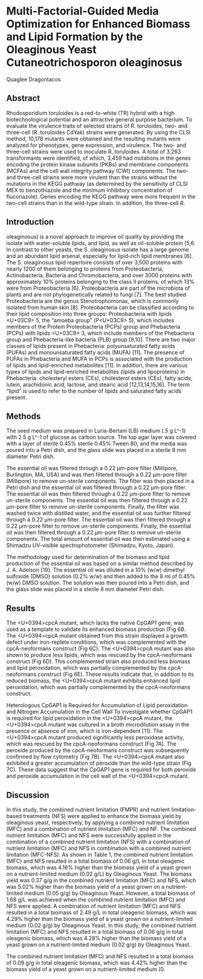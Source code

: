 # Multi-Factorial-Guided Media Optimization for Enhanced Biomass and Lipid Formation by the Oleaginous Yeast Cutaneotrichosporon oleaginosus
Quaglee Dragontacos


## Abstract
Rhodosporidium toruloides is a red-to-white (TR) hybrid with a high biotechnological potential and an attractive general purpose bacterium. To evaluate the virulence traits of selected strains of R. toruloides, two- and three-cell (R. toruloides CdYak) strains were generated. By using the CLSI method, 10,178 mutants were obtained and the resulting mutants were analyzed for phenotypes, gene expression, and virulence. The two- and three-cell strains were used to inoculate R. toruloides. A total of 3,263 transformants were identified, of which, 3,459 had mutations in the genes encoding the protein kinase subunits (PKBs) and membrane components (MCFAs) and the cell wall integrity pathway (CWI) components. The two- and three-cell strains were more virulent than the strains without the mutations in the KEGG pathway (as determined by the sensitivity of CLSI MEX to benzothiazole and the minimum inhibitory concentration of fluconazole). Genes encoding the KEGG pathway were more frequent in the two-cell strains than in the wild-type strain. In addition, the three-cell R.


## Introduction
oleaginosus) is a novel approach to improve oil quality by providing the isolate with water-soluble lipids, and lipid, as well as oil-soluble protein [5,6. In contrast to other yeasts, the S. oleaginosus isolate has a large genome and an abundant lipid arsenal, especially for lipid-rich lipid membranes [6]. The S. oleaginosus lipid repertoire consists of over 3,500 proteins with nearly 1200 of them belonging to proteins from Proteobacteria, Actinobacteria, Bacteria and Chromobacteria, and over 3000 proteins with approximately 10% proteins belonging to the class II proteins, of which 13% were from Proteobacteria [6]. Proteobacteria are part of the microbiota of plants and are not phylogenetically related to fungi [7]. The best studied Proteobacteria are the genus Stenotrophomonas, which is commonly isolated from human skin [8]. Proteobacteria can be classified according to their lipid composition into three groups: Proteobacteria with lipids <U+03C9> 5, the “amoeba group” (P<U+03C9> 5), which includes members of the Protein Proteobacteria (PCPs) group and Phebacteria (PCPs) with lipids <U+03C9> 3, which include members of the Phebacteria group and Phebacteria-like bacteria (PLB) group [9,10]. There are two major classes of lipids present in Phebacteria: polyunsaturated fatty acids (PUFAs) and monounsaturated fatty acids (MUFA) [11]. The presence of PUFAs in Phebacteria and MUFA in PCPs is associated with the production of lipids and lipid-enriched metabolites [11]. In addition, there are various types of lipids and lipid-enriched metabolites (lipids and lipoproteins) in Phebacteria: cholesteryl esters (CEs), cholesterol esters (CEs), fatty acids, lutein, arachidonic acid, lactose, and stearic acid [12,13,14,15,16]. The term “lipid” is used to refer to the number of lipids and saturated fatty acids present.


## Methods
The seed medium was prepared in Luria-Bertani (LB) medium (.5 g L^-1) with 2.5 g L^-1 of glucose as carbon source. The top agar layer was covered with a layer of sterile 0.45% sterile 0.45% Tween 80, and the media was poured into a Petri dish, and the glass slide was placed in a sterile 8 mm diameter Petri dish.

The essential oil was filtered through a 0.22 µm-pore filter (Millipore, Burlington, MA, USA) and was then filtered through a 0.22 µm-pore filter (Millipore) to remove un-sterile components. The filter was then placed in a Petri dish and the essential oil was filtered through a 0.22 µm-pore filter. The essential oil was then filtered through a 0.22 µm-pore filter to remove un-sterile components. The essential oil was then filtered through a 0.22 µm-pore filter to remove un-sterile components. Finally, the filter was washed twice with distilled water, and the essential oil was further filtered through a 0.22 µm-pore filter. The essential oil was then filtered through a 0.22 µm-pore filter to remove un-sterile components. Finally, the essential oil was then filtered through a 0.22 µm-pore filter to remove un-sterile components. The total amount of essential oil was then estimated using a Shimadzu UV-visible spectrophotometer (Shimadzu, Kyoto, Japan).

The methodology used for determination of the biomass and lipid production of the essential oil was based on a similar method described by J. A. Adelson [19]. The essential oil was diluted in a 10% (w/w) dimethyl sulfoxide (DMSO) solution (0.2% w/w) and then added to the 8 ml of 0.45% (w/w) DMSO solution. The solution was then poured into a Petri dish, and the glass slide was placed in a sterile 8 mm diameter Petri dish.


## Results
The <U+0394>cpcA mutant, which lacks the native CpGAP1 gene, was used as a template to validate its enhanced biomass production (Fig 6B. The <U+0394>cpcA mutant obtained from this strain displayed a growth defect under iron-replete conditions, which was complemented with the cpcA-neoformans construct (Fig 6C). The <U+0394>cpcA mutant was also shown to produce less lipids, which was rescued by the cpcA-neoformans construct (Fig 6D). This complemented strain also produced less biomass and lipid peroxidation, which was partially complemented by the cpcA-neoformans construct (Fig 6E). These results indicate that, in addition to its reduced biomass, the <U+0394>cpcA mutant exhibits enhanced lipid peroxidation, which was partially complemented by the cpcA-neoformans construct.

Heterologous CpGAP1 is Required for Accumulation of Lipid peroxidation and Nitrogen Accumulation in the Cell Wall
To investigate whether CpGAP1 is required for lipid peroxidation in the <U+0394>cpcA mutant, the <U+0394>cpcA mutant was cultured in a broth microdilution assay in the presence or absence of iron, which is iron-dependent [11]. The <U+0394>cpcA mutant produced significantly less peroxidase activity, which was rescued by the cpcA-neoformans construct (Fig 7A). The peroxide produced by the cpcA-neoformans construct was subsequently confirmed by flow cytometry (Fig 7B). The <U+0394>cpcA mutant also exhibited a greater accumulation of peroxide than the wild-type strain (Fig 7C). These data suggest that the CpGAP1 gene is required for both peroxide and peroxide accumulation in the cell wall of the <U+0394>cpcA mutant.


## Discussion
In this study, the combined nutrient limitation (FMPR) and nutrient limitation-based treatments (NFS) were applied to enhance the biomass yield by oleaginous yeast, respectively, by applying a combined nutrient limitation (MFC) and a combination of nutrient limitation (MFC) and NF. The combined nutrient limitation (MFC) and NFS were successfully applied in the combination of a combined nutrient limitation (NFS) with a combination of nutrient limitation (MFC) and NFS in combination with a combined nutrient limitation (MFC-NFS). As shown in Table 1, the combined nutrient limitation (MFC) and NFS resulted in a total biomass of 0.06 g/L in total oleagenic biomass, which was 4.16% higher than the biomass yield of a yeast grown on a nutrient-limited medium (0.02 g/L) by Oleaginous Yeast. The biomass yield was 0.37 g/g in the combined nutrient limitation (MFC) and NFS, which was 5.02% higher than the biomass yield of a yeast grown on a nutrient-limited medium (0.05 g/g) by Oleaginous Yeast. However, a total biomass of 1.68 g/L was achieved when the combined nutrient limitation (MFC) and NFS were applied. A combination of nutrient limitation (MFC) and NFS resulted in a total biomass of 2.49 g/L in total oleagenic biomass, which was 4.29% higher than the biomass yield of a yeast grown on a nutrient-limited medium (0.02 g/g) by Oleaginous Yeast. In this study, the combined nutrient limitation (MFC) and NFS resulted in a total biomass of 0.06 g/g in total oleagenic biomass, which was 4.28% higher than the biomass yield of a yeast grown on a nutrient-limited medium (0.02 g/g) by Oleaginous Yeast.

The combined nutrient limitation (MFC) and NFS resulted in a total biomass of 0.09 g/g in total oleagenic biomass, which was 4.42% higher than the biomass yield of a yeast grown on a nutrient-limited medium (0.
